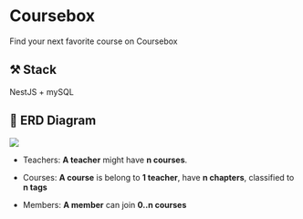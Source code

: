 # Coursebox

Find your next favorite course on Coursebox

## ⚒ Stack

NestJS + mySQL


## 📐 ERD Diagram

![](https://github.com/ngankhanh98/coursebox-server/blob/main/docs/erd.v0.png?raw=true)

- Teachers:
**A teacher** might have **n courses**.

- Courses:
**A course** is belong to **1 teacher**, have **n chapters**, classified to **n tags**
- Members:
**A member** can join **0..n courses**

